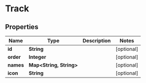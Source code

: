 
# Track

## Properties
Name | Type | Description | Notes
------------ | ------------- | ------------- | -------------
**id** | **String** |  |  [optional]
**order** | **Integer** |  |  [optional]
**names** | **Map&lt;String, String&gt;** |  |  [optional]
**icon** | **String** |  |  [optional]



